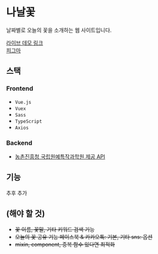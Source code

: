 # 나날꽃

날짜별로 오늘의 꽃을 소개하는 웹 사이트입니다.  

[라이브 데모 링크](https://daily-flower.web.app)  
[피그마 ](https://www.figma.com/file/OuuCbxVGE1NpNbz3pNOUNb/DailyFlower?node-id=6%3A70)

## 스택

### Frontend
-   `Vue.js`
-   `Vuex`
-   `Sass`
-   `TypeScript`
-   `Axios`

### Backend
- [농촌진흥청 국립원예특작과학원 제공 API](https://www.data.go.kr/data/15084605/openapi.do)

## 기능
추후 추가

## (해야 할 것)
- ~~꽃 이름, 꽃말, 기타 키워드 검색 기능~~
- ~~오늘의 꽃 공유 기능 페이스북 & 카카오톡: 기본, 기타 sns: 옵션~~
- ~~mixin, component, 중복 함수 있다면 최적화~~
